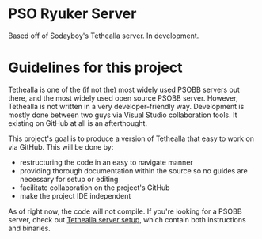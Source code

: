 PSO Ryuker Server
=================

Based off of Sodayboy's Tethealla server.  In development.

# Guidelines for this project

Tethealla is one of the (if not the) most widely used PSOBB servers out there, and the most widely
used open source PSOBB server.  However, Tethealla is not written in a very developer-friendly way.
Development is mostly done between two guys via Visual Studio collaboration tools.  It existing on GitHub
at all is an afterthought.

This project's goal is to produce a version of Tethealla that easy to work on via GitHub.  This will be done by:
* restructuring the code in an easy to navigate manner
* providing thorough documentation within the source so no guides are necessary for setup or editing
* facilitate collaboration on the project's GitHub
* make the project IDE independent

As of right now, the code will not compile.  If you're looking for a PSOBB server,
check out [Tethealla server setup](https://www.pioneer2.net/community/threads/tethealla-server-setup-instructions.1/),
which contain both instructions and binaries.
